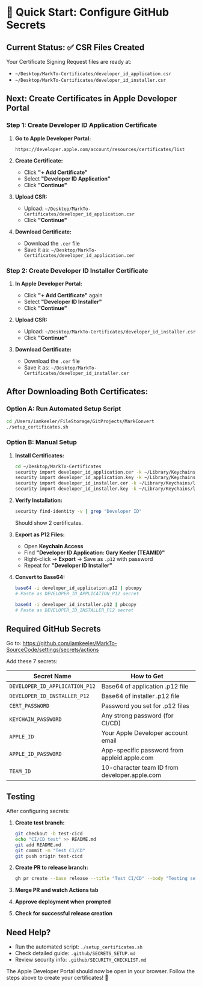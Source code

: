 # 🎯 Quick Start: Configure GitHub Secrets

## Current Status: ✅ CSR Files Created

Your Certificate Signing Request files are ready at:
- `~/Desktop/MarkTo-Certificates/developer_id_application.csr`
- `~/Desktop/MarkTo-Certificates/developer_id_installer.csr`

## Next: Create Certificates in Apple Developer Portal

### Step 1: Create Developer ID Application Certificate

1. **Go to Apple Developer Portal:**
   ```
   https://developer.apple.com/account/resources/certificates/list
   ```

2. **Create Certificate:**
   - Click **"+ Add Certificate"**
   - Select **"Developer ID Application"** 
   - Click **"Continue"**

3. **Upload CSR:**
   - Upload: `~/Desktop/MarkTo-Certificates/developer_id_application.csr`
   - Click **"Continue"**

4. **Download Certificate:**
   - Download the `.cer` file
   - Save it as: `~/Desktop/MarkTo-Certificates/developer_id_application.cer`

### Step 2: Create Developer ID Installer Certificate

1. **In Apple Developer Portal:**
   - Click **"+ Add Certificate"** again
   - Select **"Developer ID Installer"**
   - Click **"Continue"**

2. **Upload CSR:**
   - Upload: `~/Desktop/MarkTo-Certificates/developer_id_installer.csr`
   - Click **"Continue"**

3. **Download Certificate:**
   - Download the `.cer` file  
   - Save it as: `~/Desktop/MarkTo-Certificates/developer_id_installer.cer`

## After Downloading Both Certificates:

### Option A: Run Automated Setup Script
```bash
cd /Users/iamkeeler/FileStorage/GitProjects/MarkConvert
./setup_certificates.sh
```

### Option B: Manual Setup

1. **Install Certificates:**
   ```bash
   cd ~/Desktop/MarkTo-Certificates
   security import developer_id_application.cer -k ~/Library/Keychains/login.keychain
   security import developer_id_application.key -k ~/Library/Keychains/login.keychain
   security import developer_id_installer.cer -k ~/Library/Keychains/login.keychain  
   security import developer_id_installer.key -k ~/Library/Keychains/login.keychain
   ```

2. **Verify Installation:**
   ```bash
   security find-identity -v | grep "Developer ID"
   ```
   Should show 2 certificates.

3. **Export as P12 Files:**
   - Open **Keychain Access**
   - Find **"Developer ID Application: Gary Keeler (TEAMID)"**
   - Right-click → **Export** → Save as `.p12` with password
   - Repeat for **"Developer ID Installer"**

4. **Convert to Base64:**
   ```bash
   base64 -i developer_id_application.p12 | pbcopy
   # Paste as DEVELOPER_ID_APPLICATION_P12 secret
   
   base64 -i developer_id_installer.p12 | pbcopy  
   # Paste as DEVELOPER_ID_INSTALLER_P12 secret
   ```

## Required GitHub Secrets

Go to: https://github.com/iamkeeler/MarkTo-SourceCode/settings/secrets/actions

Add these 7 secrets:

| Secret Name | How to Get |
|-------------|------------|
| `DEVELOPER_ID_APPLICATION_P12` | Base64 of application .p12 file |
| `DEVELOPER_ID_INSTALLER_P12` | Base64 of installer .p12 file |
| `CERT_PASSWORD` | Password you set for .p12 files |
| `KEYCHAIN_PASSWORD` | Any strong password (for CI/CD) |
| `APPLE_ID` | Your Apple Developer account email |
| `APPLE_ID_PASSWORD` | App-specific password from appleid.apple.com |
| `TEAM_ID` | 10-character team ID from developer.apple.com |

## Testing

After configuring secrets:

1. **Create test branch:**
   ```bash
   git checkout -b test-cicd
   echo "CI/CD test" >> README.md
   git add README.md
   git commit -m "Test CI/CD"
   git push origin test-cicd
   ```

2. **Create PR to release branch:**
   ```bash
   gh pr create --base release --title "Test CI/CD" --body "Testing secure pipeline"
   ```

3. **Merge PR and watch Actions tab**
4. **Approve deployment when prompted**
5. **Check for successful release creation**

## Need Help?

- Run the automated script: `./setup_certificates.sh`
- Check detailed guide: `.github/SECRETS_SETUP.md`
- Review security info: `.github/SECURITY_CHECKLIST.md`

The Apple Developer Portal should now be open in your browser. Follow the steps above to create your certificates! 🚀
